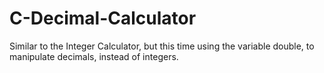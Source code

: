 # C-Decimal-Calculator
Similar to the Integer Calculator, but this time using the variable double, to manipulate decimals, instead of integers. 
